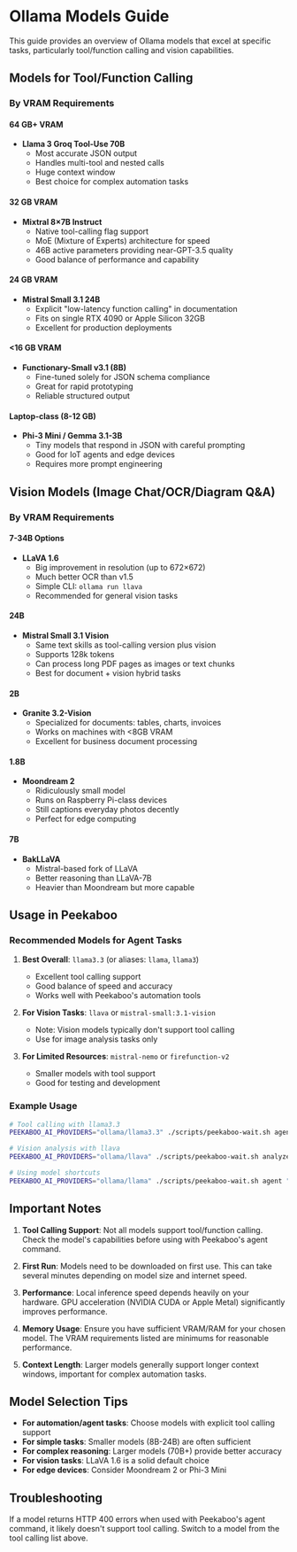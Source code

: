 # Ollama Models Guide

This guide provides an overview of Ollama models that excel at specific tasks, particularly tool/function calling and vision capabilities.

## Models for Tool/Function Calling

### By VRAM Requirements

#### 64 GB+ VRAM
- **Llama 3 Groq Tool-Use 70B**
  - Most accurate JSON output
  - Handles multi-tool and nested calls
  - Huge context window
  - Best choice for complex automation tasks

#### 32 GB VRAM
- **Mixtral 8×7B Instruct**
  - Native tool-calling flag support
  - MoE (Mixture of Experts) architecture for speed
  - 46B active parameters providing near-GPT-3.5 quality
  - Good balance of performance and capability

#### 24 GB VRAM
- **Mistral Small 3.1 24B**
  - Explicit "low-latency function calling" in documentation
  - Fits on single RTX 4090 or Apple Silicon 32GB
  - Excellent for production deployments

#### <16 GB VRAM
- **Functionary-Small v3.1 (8B)**
  - Fine-tuned solely for JSON schema compliance
  - Great for rapid prototyping
  - Reliable structured output

#### Laptop-class (8-12 GB)
- **Phi-3 Mini / Gemma 3.1-3B**
  - Tiny models that respond in JSON with careful prompting
  - Good for IoT agents and edge devices
  - Requires more prompt engineering

## Vision Models (Image Chat/OCR/Diagram Q&A)

### By VRAM Requirements

#### 7-34B Options
- **LLaVA 1.6**
  - Big improvement in resolution (up to 672×672)
  - Much better OCR than v1.5
  - Simple CLI: `ollama run llava`
  - Recommended for general vision tasks

#### 24B
- **Mistral Small 3.1 Vision**
  - Same text skills as tool-calling version plus vision
  - Supports 128k tokens
  - Can process long PDF pages as images or text chunks
  - Best for document + vision hybrid tasks

#### 2B
- **Granite 3.2-Vision**
  - Specialized for documents: tables, charts, invoices
  - Works on machines with <8GB VRAM
  - Excellent for business document processing

#### 1.8B
- **Moondream 2**
  - Ridiculously small model
  - Runs on Raspberry Pi-class devices
  - Still captions everyday photos decently
  - Perfect for edge computing

#### 7B
- **BakLLaVA**
  - Mistral-based fork of LLaVA
  - Better reasoning than LLaVA-7B
  - Heavier than Moondream but more capable

## Usage in Peekaboo

### Recommended Models for Agent Tasks

1. **Best Overall**: `llama3.3` (or aliases: `llama`, `llama3`)
   - Excellent tool calling support
   - Good balance of speed and accuracy
   - Works well with Peekaboo's automation tools

2. **For Vision Tasks**: `llava` or `mistral-small:3.1-vision`
   - Note: Vision models typically don't support tool calling
   - Use for image analysis tasks only

3. **For Limited Resources**: `mistral-nemo` or `firefunction-v2`
   - Smaller models with tool support
   - Good for testing and development

### Example Usage

```bash
# Tool calling with llama3.3
PEEKABOO_AI_PROVIDERS="ollama/llama3.3" ./scripts/peekaboo-wait.sh agent "Click on the Apple menu"

# Vision analysis with llava
PEEKABOO_AI_PROVIDERS="ollama/llava" ./scripts/peekaboo-wait.sh analyze screenshot.png "What's in this image?"

# Using model shortcuts
PEEKABOO_AI_PROVIDERS="ollama/llama" ./scripts/peekaboo-wait.sh agent "Type hello world"
```

## Important Notes

1. **Tool Calling Support**: Not all models support tool/function calling. Check the model's capabilities before using with Peekaboo's agent command.

2. **First Run**: Models need to be downloaded on first use. This can take several minutes depending on model size and internet speed.

3. **Performance**: Local inference speed depends heavily on your hardware. GPU acceleration (NVIDIA CUDA or Apple Metal) significantly improves performance.

4. **Memory Usage**: Ensure you have sufficient VRAM/RAM for your chosen model. The VRAM requirements listed are minimums for reasonable performance.

5. **Context Length**: Larger models generally support longer context windows, important for complex automation tasks.

## Model Selection Tips

- **For automation/agent tasks**: Choose models with explicit tool calling support
- **For simple tasks**: Smaller models (8B-24B) are often sufficient
- **For complex reasoning**: Larger models (70B+) provide better accuracy
- **For vision tasks**: LLaVA 1.6 is a solid default choice
- **For edge devices**: Consider Moondream 2 or Phi-3 Mini

## Troubleshooting

If a model returns HTTP 400 errors when used with Peekaboo's agent command, it likely doesn't support tool calling. Switch to a model from the tool calling list above.